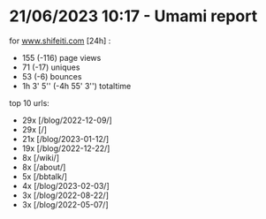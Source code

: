 # 21/06/2023 10:17 - Umami report
for www.shifeiti.com [24h] :

 - 155 (-116) page views
 - 71 (-17) uniques
 - 53 (-6) bounces
 - 1h 3' 5'' (-4h 55' 3'') totaltime


top 10 urls:
 - 29x [/blog/2022-12-09/]
 - 29x [/]
 - 21x [/blog/2023-01-12/]
 - 19x [/blog/2022-12-22/]
 - 8x [/wiki/]
 - 8x [/about/]
 - 5x [/bbtalk/]
 - 4x [/blog/2023-02-03/]
 - 3x [/blog/2022-08-22/]
 - 3x [/blog/2022-05-07/]



